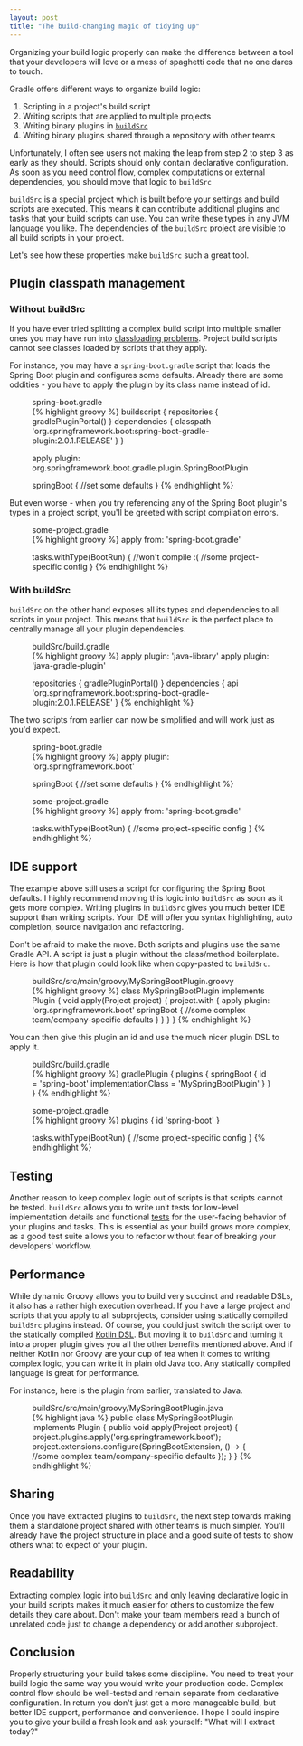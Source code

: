 ```yaml
---
layout: post
title: "The build-changing magic of tidying up"
---
```


Organizing your build logic properly can make the difference between a tool that your developers will love or a mess of spaghetti code that no one dares to touch.

Gradle offers different ways to organize build logic:

1. Scripting in a project's build script
2. Writing scripts that are applied to multiple projects
3. Writing binary plugins in [`buildSrc`](https://docs.gradle.org/current/userguide/organizing_build_logic.html#sec:build_sources)
4. Writing binary plugins shared through a repository with other teams

Unfortunately, I often see users not making the leap from step 2 to step 3 as early as they should.
Scripts should only contain declarative configuration.
As soon as you need control flow, complex computations or external dependencies, you should move that logic to `buildSrc`

`buildSrc` is a special project which is built before your settings and build scripts are executed.
This means it can contribute additional plugins and tasks that your build scripts can use.
You can write these types in any JVM language you like.
The dependencies of the `buildSrc` project are visible to all build scripts in your project.

Let's see how these properties make `buildSrc` such a great tool.

## Plugin classpath management

### Without buildSrc

If you have ever tried splitting a complex build script into multiple smaller ones you may have run into [classloading problems](https://github.com/gradle/gradle/issues/1262).
Project build scripts cannot see classes loaded by scripts that they apply.

For instance, you may have a `spring-boot.gradle` script that loads the Spring Boot plugin and configures some defaults.
Already there are some oddities - you have to apply the plugin by its class name instead of id.

<figure>
  <figcaption>spring-boot.gradle</figcaption>
{% highlight groovy %}
buildscript {
    repositories {
        gradlePluginPortal()
    }
    dependencies {
        classpath 'org.springframework.boot:spring-boot-gradle-plugin:2.0.1.RELEASE'
    }
}

apply plugin: org.springframework.boot.gradle.plugin.SpringBootPlugin

springBoot {
  //set some defaults
}
{% endhighlight %}
</figure>

But even worse - when you try referencing any of the Spring Boot plugin's types in a project script, you'll
be greeted with script compilation errors.

<figure>
  <figcaption>some-project.gradle</figcaption>
{% highlight groovy %}
apply from: 'spring-boot.gradle'

tasks.withType(BootRun) { //won't compile :(
  //some project-specific config
}
{% endhighlight %}
</figure>

### With buildSrc

`buildSrc` on the other hand exposes all its types and dependencies to all scripts in your project.
This means that `buildSrc` is the perfect place to centrally manage all your plugin dependencies.

<figure>
  <figcaption>buildSrc/build.gradle</figcaption>
{% highlight groovy %}
apply plugin: 'java-library'
apply plugin: 'java-gradle-plugin'

repositories {
    gradlePluginPortal()
}
dependencies {
    api 'org.springframework.boot:spring-boot-gradle-plugin:2.0.1.RELEASE'
}
{% endhighlight %}
</figure>

The two scripts from earlier can now be simplified and will work just as you'd expect.

<figure>
  <figcaption>spring-boot.gradle</figcaption>
{% highlight groovy %}
apply plugin: 'org.springframework.boot'

springBoot {
  //set some defaults
}
{% endhighlight %}
</figure>

<figure>
  <figcaption>some-project.gradle</figcaption>
{% highlight groovy %}
apply from: 'spring-boot.gradle'

tasks.withType(BootRun) {
  //some project-specific config
}
{% endhighlight %}
</figure>

## IDE support

The example above still uses a script for configuring the Spring Boot defaults.
I highly recommend moving this logic into `buildSrc` as soon as it gets more complex.
Writing plugins in `buildSrc` gives you much better IDE support than writing scripts.
Your IDE will offer you syntax highlighting, auto completion, source navigation and refactoring.

Don't be afraid to make the move. Both scripts and plugins use the same Gradle API.
A script is just a plugin without the class/method boilerplate.
Here is how that plugin could look like when copy-pasted to `buildSrc`.

<figure>
  <figcaption>buildSrc/src/main/groovy/MySpringBootPlugin.groovy</figcaption>
{% highlight groovy %}
class MySpringBootPlugin implements Plugin<Project> {
  void apply(Project project) {
    project.with {
      apply plugin: 'org.springframework.boot'
      springBoot {
        //some complex team/company-specific defaults
      }
    }
  }
}
{% endhighlight %}
</figure>

You can then give this plugin an id and use the much nicer plugin DSL to apply it.

<figure>
  <figcaption>buildSrc/build.gradle</figcaption>
{% highlight groovy %}
gradlePlugin {
    plugins {
        springBoot {
            id = 'spring-boot'
            implementationClass = 'MySpringBootPlugin'
        }
    }
}
{% endhighlight %}
</figure>


<figure>
  <figcaption>some-project.gradle</figcaption>
{% highlight groovy %}
plugins {
  id 'spring-boot'
}

tasks.withType(BootRun) {
  //some project-specific config
}
{% endhighlight %}
</figure>

## Testing

Another reason to keep complex logic out of scripts is that scripts cannot be tested.
`buildSrc` allows you to write unit tests for low-level implementation details and functional [tests](https://guides.gradle.org/testing-gradle-plugins/) for the user-facing behavior
of your plugins and tasks. This is essential as your build grows more complex, as a good test suite
allows you to refactor without fear of breaking your developers' workflow.

## Performance

While dynamic Groovy allows you to build very succinct and readable DSLs, it also has a rather high execution overhead.
If you have a large project and scripts that you apply to all subprojects, consider using statically compiled `buildSrc` plugins instead.
Of course, you could just switch the script over to the statically compiled [Kotlin DSL](https://github.com/gradle/kotlin-dsl).
But moving it to `buildSrc` and turning it into a proper plugin gives you all the other benefits mentioned above.
And if neither Kotlin nor Groovy are your cup of tea when it comes to writing complex logic,
you can write it in plain old Java too. Any statically compiled language is great for performance.

For instance, here is the plugin from earlier, translated to Java.
<figure>
  <figcaption>buildSrc/src/main/groovy/MySpringBootPlugin.java</figcaption>
{% highlight java %}
public class MySpringBootPlugin implements Plugin<Project> {
  public void apply(Project project) {
    project.plugins.apply('org.springframework.boot');
    project.extensions.configure(SpringBootExtension, () -> {
      //some complex team/company-specific defaults
    });
  }
}
{% endhighlight %}
</figure>

## Sharing

Once you have extracted plugins to `buildSrc`, the next step towards making them a standalone project shared with other
teams is much simpler. You'll already have the project structure in place and a good suite of tests to show others what
to expect of your plugin.

## Readability

Extracting complex logic into `buildSrc` and only leaving declarative logic in your build scripts makes it much easier
for others to customize the few details they care about.
Don't make your team members read a bunch of unrelated code just to change a dependency or add another subproject.

## Conclusion

Properly structuring your build takes some discipline.
You need to treat your build logic the same way you would write your production code.
Complex control flow should be well-tested and remain separate from declarative configuration.
In return you don't just get a more manageable build, but better IDE support, performance and convenience.
I hope I could inspire you to give your build a fresh look and ask yourself: "What will I extract today?"
